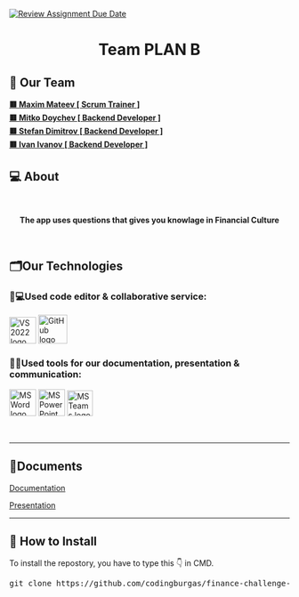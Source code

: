 [![Review Assignment Due Date](https://classroom.github.com/assets/deadline-readme-button-22041afd0340ce965d47ae6ef1cefeee28c7c493a6346c4f15d667ab976d596c.svg)](https://classroom.github.com/a/u5k3noT3)
<h1 align="center">Team PLAN B</h1>

## 🧒 Our Team

<b>
<a href = “https://github.com/MPMateev22”> 🟥 Maxim Mateev [ Scrum Trainer ] </a><br>
<a href = “https://github.com/MMDoychev22”> 🟥 Mitko Doychev [ Backend Developer ] </a><br>
<a href = “https://github.com/SDDimitrov22”> 🟥 Stefan Dimitrov [ Backend Developer ] </a><br>
<a href = “https://github.com/IMIvanov22”> 🟥 Ivan Ivanov [ Backend Developer ] </a><br>
</b>

## 💻 About

<br>
<b><p align="center">The app uses questions that gives you knowlage in Financial Culture</p></b>
<br>

## 🗂️Our Technologies

### 👨💻Used code editor & collaborative service:

<p align="left">
    <a href="https://visualstudio.microsoft.com/vs/"><img src="https://sparkcdnwus2.azureedge.net/sparkimageassets/XP8CDJNZKFM06W-0c5249f8-b473-4f41-aea6-45b4bfb64a9a" alt="VS 2022 logo" width=48px /></a>
    <a href="https://github.com/"><img src="https://img.icons8.com/nolan/344/github.png" alt="GitHub logo" width=52px /></a>
</p>

### 🔨📄Used tools for our documentation, presentation & communication:

<p align="left">
    <a href="https://www.microsoft.com/en-ww/microsoft-365/word"><img src="https://img.icons8.com/color/344/ms-word.png" alt="MS Word logo" width=48px /></a>
    <a href="https://www.microsoft.com/en-ww/microsoft-365/powerpoint"><img src="https://img.icons8.com/color/344/ms-powerpoint.png" alt="MS PowerPoint logo" width=48px /></a>
    <a href="https://www.microsoft.com/en/microsoft-teams/group-chat-software"><img src="https://img.icons8.com/color/344/microsoft-teams.png" alt = "MS Teams logo" width=46px /></a>
</p>

<br>
<hr>

## 📄Documents

<a href="https://github.com/codingburgas/finance-challenge-plan-b/blob/main/docs/Plan%20B_Documentation.docx">Documentation </a>

<a href="https://github.com/codingburgas/finance-challenge-plan-b/blob/main/docs/Plan%20B.pptx">Presentation </a>

<hr>

## 📩 How to Install

<p>To install the repostory, you have to type this 👇 in CMD.
<pre>git clone https://github.com/codingburgas/finance-challenge-plan-b.git</pre>
